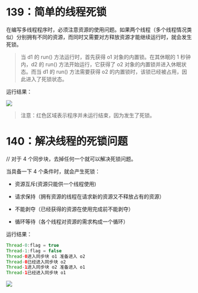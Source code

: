 # 139：简单的线程死锁

在编写多线程程序时，必须注意资源的使用问题。如果两个线程（多个线程情况类似）分别拥有不同的资源，而同时又需要对方释放资源才能继续运行时，就会发生死锁。

> 当 d1 的 run() 方法运行时，首先获得 o1 对象的内置锁。在其休眠的 1 秒钟内，d2 的 run() 方法开始运行，它获得了 o2 对象的内置锁并进入休眠状态。而当 d1 的 run() 方法需要获得 o2 的内置锁时，该锁已经被占用，因此进入了死锁状态。

运行结果：

<img src="http://image.renkaigis.com/keepcoding/2017110901.png">

> 注意：红色区域表示程序并未运行结束，因为发生了死锁。

# 140：解决线程的死锁问题

// 对于 4 个同步块，去掉任何一个就可以解决死锁问题。

当具备一下 4 个条件时，就会产生死锁：

- 资源互斥(资源只能供一个线程使用)

- 请求保持（拥有资源的线程在请求新的资源又不释放占有的资源）

- 不能剥夺（已经获得的资源在使用完成前不能剥夺）

- 循环等待（各个线程对资源的需求构成一个循环）

运行结果：

```java
Thread-0:flag = true
Thread-1:flag = false
Thread-0进入同步块 o1 准备进入 o2
Thread-0已经进入同步块 o2
Thread-1进入同步块 o2 准备进入 o1
Thread-1已经进入同步块 o1
```

<img src="http://image.renkaigis.com/keepcoding/2017110902.png">


